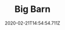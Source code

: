 ---
templateKey: blog-post
title: Big Barn
type: building
description: Houses 8 barn-dwelling animals. Allows animals to give birth. Unlocks goats.
featuredpost: false
date: 2020-02-21T14:54:54.711Z
featuredimage: /img/Big_Barn.png
cost: 12000
footprint: 7x4
source: Robin
tags:
  - Wood (450)
  - Stone (200)
---